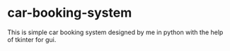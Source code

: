 # car-booking-system
This is simple car booking system designed by me in python with the help of tkinter for gui.

















